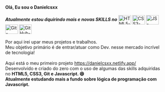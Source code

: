 <b> Olá, Eu sou o Danielcsxx </b><br>
<br>
<strong><i>Atualmente estou dquirindo mais e novas SKILLS no</i></strong> 
   <img align="center" height="30" width="40" alt="HTML5-icone" src="https://cdn.jsdelivr.net/gh/devicons/devicon/icons/html5/html5-original.svg">
   <img align="center" height="30" width="40" alt="CSS3-icone" src="https://cdn.jsdelivr.net/gh/devicons/devicon/icons/css3/css3-original.svg">
   <img align="center" height="30" width="40" alt="JS-icone" src="https://cdn.jsdelivr.net/gh/devicons/devicon/icons/javascript/javascript-original.svg">
   <img align="center" height="30" width="40" alt="Git-icone" src="https://cdn.jsdelivr.net/gh/devicons/devicon/icons/git/git-original.svg">
   <img align="center" height="30" width="40" alt="GitHub-icone" src="https://cdn.jsdelivr.net/gh/devicons/devicon/icons/github/github-original.svg">          
 <br> 
Por aqui irei upar meus projetos e trabalhos.<br>
Meu objetivo primário é de entrar/atuar como Dev. nesse mercado incrível de tecnologia!<br>          
Aqui está o meu primeiro projeto https://danielcsxx.netlify.app/ <br>
Desenvolvido  e criado do zero com o uso de algumas das skills adquiridas no <b> HTML5, CSS3, Git e Javascript. 😄<br>
Atualmente estudando mais a fundo sobre lógica de programação com Javascript.
<!---
Danielcsxx/Danielcsxx is a ✨ special ✨ repository because its `README.md` (this file) appears on your GitHub profile.
You can click the Preview link to take a look at your changes.
--->
<!--- // icones + as especificações de tamanhos. //
 <div style="display: inline_block">
   <img align="center" height="30" width="40" alt="HTML5-icone" src="https://cdn.jsdelivr.net/gh/devicons/devicon/icons/html5/html5-original.svg">
   <img align="center" height="30" width="40" alt="CSS3-icone" src="https://cdn.jsdelivr.net/gh/devicons/devicon/icons/css3/css3-original.svg">
   <img align="center" height="30" width="40" alt="JS-icone" src="https://cdn.jsdelivr.net/gh/devicons/devicon/icons/javascript/javascript-original.svg">
   <img align="center" height="30" width="40" alt="Git-icone" src="https://cdn.jsdelivr.net/gh/devicons/devicon/icons/git/git-original.svg">       
 </div>
--->
